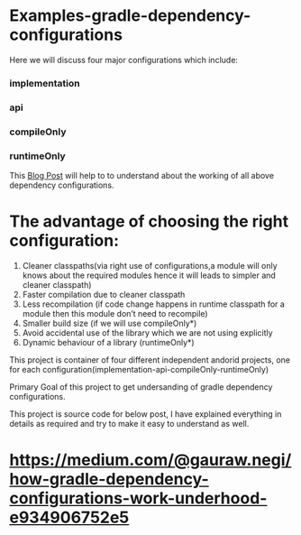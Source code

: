 # Examples-gradle-dependency-configurations #
Here we will discuss four major configurations which include:
### implementation ### 
### api            ### 
### compileOnly    ###     
### runtimeOnly    ### 



This [Blog Post](https://medium.com/@gauraw.negi/how-gradle-dependency-configurations-work-underhood-e934906752e5) will help to to understand about the working of all above dependency configurations.


# The advantage of choosing the right configuration:
1. Cleaner classpaths(via right use of configurations,a module will only knows about the required modules hence it will leads to simpler and cleaner classpath)
2. Faster compilation due to cleaner classpath
3. Less recompilation (if code change happens in runtime classpath for a module then this module don’t need to recompile)
4. Smaller build size (if we will use compileOnly*)
5. Avoid accidental use of the library which we are not using explicitly
6. Dynamic behaviour of a library (runtimeOnly*)


This project is container of four different independent andorid projects, one for each configuration(implementation-api-compileOnly-runtimeOnly)

Primary Goal of this project to get undersanding of gradle dependency configurations.

This project is source code for below post, I have explained everything in details as required and try to make it easy to understand as well.
# https://medium.com/@gauraw.negi/how-gradle-dependency-configurations-work-underhood-e934906752e5



